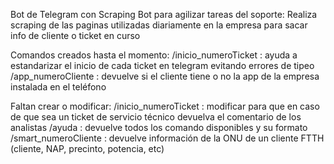 Bot de Telegram con Scraping
Bot para agilizar tareas del soporte:
Realiza scraping de las paginas utilizadas diariamente en la empresa para sacar info de cliente o ticket en curso
 
Comandos creados hasta el momento:
  /inicio_numeroTicket : ayuda a estandarizar el inicio de cada ticket en telegram evitando errores de tipeo
  /app_numeroCliente : devuelve si el cliente tiene o no la app de la empresa instalada en el teléfono
 
Faltan crear o modificar:
  /inicio_numeroTicket : modificar para que en caso de que sea un ticket de servicio técnico devuelva el comentario de los analistas
  /ayuda : devuelve todos los comando disponibles y su formato
  /smart_numeroCliente : devuelve información de la ONU de un cliente FTTH (cliente, NAP, precinto, potencia, etc)
